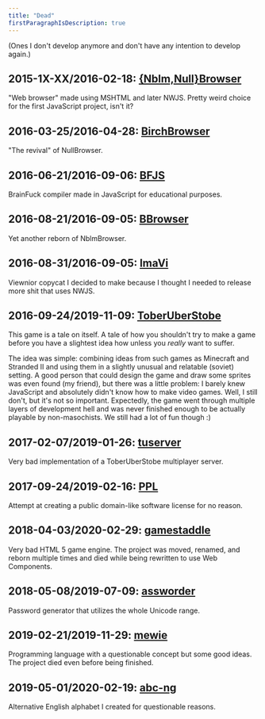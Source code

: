 ```yaml
---
title: "Dead"
firstParagraphIsDescription: true
---
```


(Ones I don't develop anymore and don't have any intention to develop
again.)

## 2015-1X-XX/2016-02-18: [{Nblm,Null}Browser](https://gitlab.com/kirbykevinson/nblmbrowser)

"Web browser" made using MSHTML and later NWJS. Pretty weird choice
for the first JavaScript project, isn't it?

## 2016-03-25/2016-04-28: [BirchBrowser](https://gitlab.com/kirbykevinson/BirchBrowser)

"The revival" of NullBrowser.

## 2016-06-21/2016-09-06: [BFJS](https://gitlab.com/kirbykevinson/BFJS)

BrainFuck compiler made in JavaScript for educational purposes.

## 2016-08-21/2016-09-05: [BBrowser](https://gitlab.com/kirbykevinson/BBrowser)

Yet another reborn of NblmBrowser.

## 2016-08-31/2016-09-05: [ImaVi](https://gitlab.com/kirbykevinson/ImaVi)

Viewnior copycat I decided to make because I thought I needed to
release more shit that uses NWJS.

## 2016-09-24/2019-11-09: [ToberUberStobe](https://gitlab.com/kirbykevinson/ToberUberStobe)

This game is a tale on itself. A tale of how you shouldn't try to make
a game before you have a slightest idea how unless you *really* want
to suffer.

The idea was simple: combining ideas from such games as Minecraft and
Stranded II and using them in a slightly unusual and relatable
(soviet) setting. A good person that could design the game and draw
some sprites was even found (my friend), but there was a little
problem: I barely knew JavaScript and absolutely didn't know how to
make video games. Well, I still don't, but it's not so important.
Expectedly, the game went through multiple layers of development hell
and was never finished enough to be actually playable by
non-masochists. We still had a lot of fun though :)

## 2017-02-07/2019-01-26: [tuserver](https://gitlab.com/kirbykevinson/tuserver)

Very bad implementation of a ToberUberStobe multiplayer server.

## 2017-09-24/2019-02-16: [PPL](https://gitlab.com/kirbykevinson/PPL)

Attempt at creating a public domain-like software license for no
reason.

## 2018-04-03/2020-02-29: [gamestaddle](https://gitlab.com/kirbykevinson/gamestaddle)

Very bad HTML 5 game engine. The project was moved, renamed, and
reborn multiple times and died while being rewritten to use Web
Components.

## 2018-05-08/2019-07-09: [assworder](https://gitlab.com/kirbykevinson/assworder)

Password generator that utilizes the whole Unicode range.

## 2019-02-21/2019-11-29: [mewie](https://gitlab.com/kirbykevinson/mewie)

Programming language with a questionable concept but some good ideas.
The project died even before being finished.

## 2019-05-01/2020-02-19: [abc-ng](https://gitlab.com/kirbykevinson/abc-ng)

Alternative English alphabet I created for questionable reasons.
